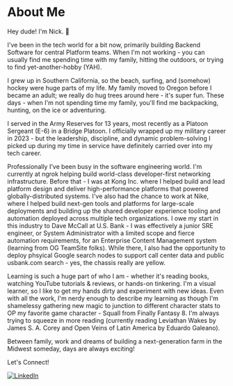 # About Me

Hey dude! I'm Nick. 👋

I've been in the tech world for a bit now, primarily building Backend Software for central Platform teams. 
When I'm not working - you can usually find me spending time with my family, hitting the outdoors, or trying to find yet-another-hobby (YAH).

I grew up in Southern California, so the beach, surfing, and (somehow) hockey were huge parts of my life.
My family moved to Oregon before I became an adult; we really do hug trees around here - it's super fun.
These days - when I'm not spending time my family, you'll find me backpacking, hunting, on the ice or adventuring.

I served in the Army Reserves for 13 years, most recently as a Platoon Sergeant (E-6) in a Bridge Platoon. 
I officially wrapped up my military career in 2023 - but the leadership, discipline, and dynamic problem-solving I picked up during my time in service have definitely carried over into my tech career.

Professionally I've been busy in the software engineering world.
I'm currently at ngrok helping build world-class developer-first networking infrastructure.
Before that - I was at Kong Inc. where I helped build and lead platform design and deliver high-performance platforms that powered globally-distributed systems.
I've also had the chance to work at Nike, where I helped build next-gen tools and platforms for large-scale deployments and building up the shared developer experience tooling and automation deployed across multiple tech organizations.
I owe my start in this industry to Dave McCall at U.S. Bank - I was effectively a junior SRE engineer, or System Administrator with a limited scope and fierce automation requirements, for an Enterprise Content Management system (learning from OG TeamSite folks). 
While there, I also had the opportunity to deploy phsyical Google search nodes to support call center data and public usbank.com search - yes, the chassis really are yellow.

Learning is such a huge part of who I am - whether it's reading books, watching YouTube tutorials & reviews, or hands-on tinkering. 
I'm a visual learner, so I like to get my hands dirty and experiment with new ideas.
Even with all the work, I'm nerdy enough to describe my learning as though I'm shamelessy gathering new magic to junction to different character stats to OP my favorite game character - Squall from Finally Fantasy 8.
I'm always trying to squeeze in more reading (currently reading Leviathan Wakes by James S. A. Corey and Open Veins of Latin America by Eduardo Galeano).

Between family, work and dreams of building a next-generation farm in the Midwest someday, days are always exciting!

Let's Connect!

[![LinkedIn](https://img.shields.io/badge/LinkedIn-Profile-blue?logo=linkedin&style=for-the-badge)](https://www.linkedin.com/in/iamnande)
